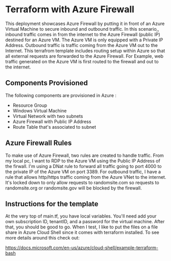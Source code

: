 # Terraform with Azure Firewall

This deployment showcases Azure Firewall by putting it in front of an Azure Virtual Machine to secure inbound and outbound traffic. In this scenario,, inbound traffic comes in from the internet to the Azure Firewall (public IP) destined for an Azure VM. The Azure VM is only equipped with a Private IP Address. Outbound traffic is traffic coming from the Azure VM out to the Internet. This terrafrom template includes routing setup within Azure so that all external requests are forwarded to the Azure Firewall. For Example, web traffic generated on the Azure VM is first routed to the firewall and out to the internet.

## Components Provisioned

The following components are provisioned in Azure :

- Resource Group
- Windows Virtual Machine
- Virtual Network with two subnets
- Azure Firewall with Public IP Address
- Route Table that's associated to subnet

## Azure Firewall Rules

To make use of Azure Firewall, two rules are created to handle traffic. From my local pc, I want to RDP to the Azure VM using the Public IP Address of the firwall. I'm using a DNat rule to forward all traffic going to port 4000 to the private IP of the Azure VM on port 3389. For outbound traffic, I have a rule that allows http/https traffic coming from the Azure VNet to the internet. It's locked down to only allow requests to randomsite.com so requests to randomsite.org or randomsite.gov will be blocked by the firewall.  
  
## Instructions for the template

At the very top of main.tf, you have local variables. You'll need add your own subscription ID, tenantID, and a password for the virtual machine. After that, you should be good to go. When I test, I like to put the files on a file share in Azure Cloud Shell since it comes with terraform installed. To see more details around this check out:

https://docs.microsoft.com/en-us/azure/cloud-shell/example-terraform-bash
